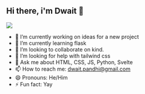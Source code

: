 ## Hi there, i'm Dwait 👋
<img src="https://komarev.com/ghpvc/?username=gamerwaves&style=for-the-badge&label=Profile%20Views:&color=ff69b4"/>

- 🔭 I’m currently working on ideas for a new project
- 🌱 I’m currently learning flask
- 👯 I’m looking to collaborate on kind.
- 🤔 I’m looking for help with tailwind css
- 💬 Ask me about HTML, CSS, JS, Python, Svelte
- 📫 How to reach me: dwait.pandhi@gmail.com
- 😄 Pronouns: He/Him
- ⚡ Fun fact: Yay
